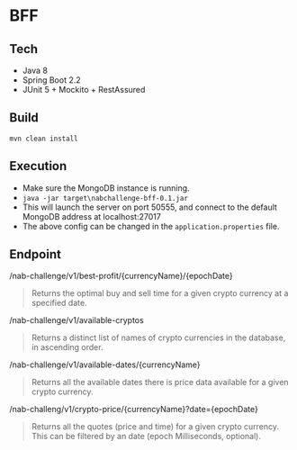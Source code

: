 # BFF

## Tech

- Java 8
- Spring Boot 2.2
- JUnit 5 + Mockito + RestAssured

## Build

`mvn clean install`

## Execution

- Make sure the MongoDB instance is running.
- `java -jar target\nabchallenge-bff-0.1.jar`
- This will launch the server on port 50555, and connect to the default MongoDB address at localhost:27017
- The above config can be changed in the `application.properties` file.

## Endpoint

/nab-challenge/v1/best-profit/{currencyName}/{epochDate}

> Returns the optimal buy and sell time for a given crypto currency at a specified date.

/nab-challenge/v1/available-cryptos

> Returns a distinct list of names of crypto currencies in the database, in ascending order.

/nab-challenge/v1/available-dates/{currencyName}

> Returns all the available dates there is price data available for a given crypto currency.

/nab-challeng/v1/crypto-price/{currencyName}?date={epochDate}

> Returns all the quotes (price and time) for a given crypto currency. This can be filtered by an date (epoch Milliseconds, optional).

